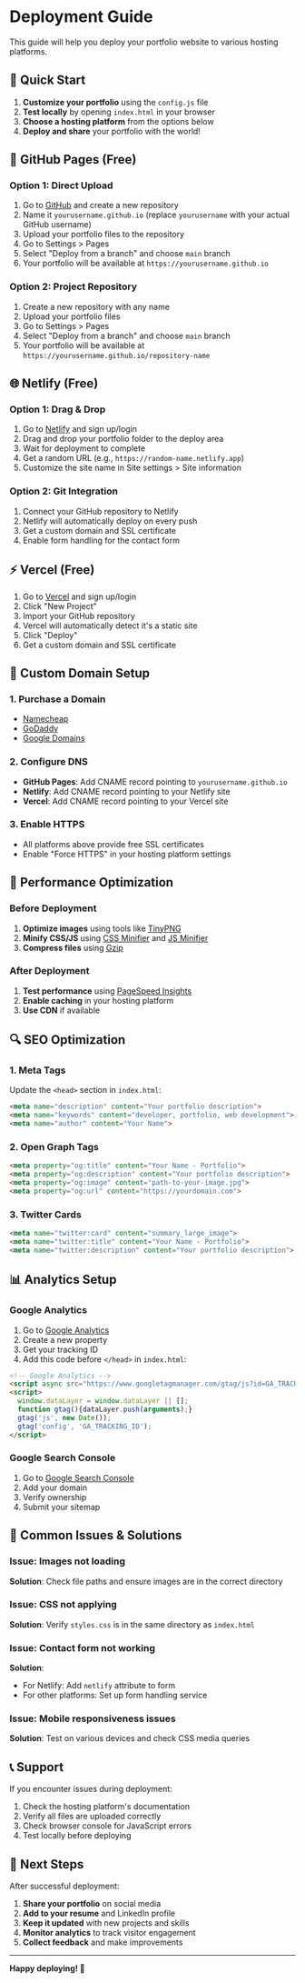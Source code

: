 # Deployment Guide

This guide will help you deploy your portfolio website to various hosting platforms.

## 🚀 Quick Start

1. **Customize your portfolio** using the `config.js` file
2. **Test locally** by opening `index.html` in your browser
3. **Choose a hosting platform** from the options below
4. **Deploy and share** your portfolio with the world!

## 📁 GitHub Pages (Free)

### Option 1: Direct Upload
1. Go to [GitHub](https://github.com) and create a new repository
2. Name it `yourusername.github.io` (replace `yourusername` with your actual GitHub username)
3. Upload your portfolio files to the repository
4. Go to Settings > Pages
5. Select "Deploy from a branch" and choose `main` branch
6. Your portfolio will be available at `https://yourusername.github.io`

### Option 2: Project Repository
1. Create a new repository with any name
2. Upload your portfolio files
3. Go to Settings > Pages
4. Select "Deploy from a branch" and choose `main` branch
5. Your portfolio will be available at `https://yourusername.github.io/repository-name`

## 🌐 Netlify (Free)

### Option 1: Drag & Drop
1. Go to [Netlify](https://netlify.com) and sign up/login
2. Drag and drop your portfolio folder to the deploy area
3. Wait for deployment to complete
4. Get a random URL (e.g., `https://random-name.netlify.app`)
5. Customize the site name in Site settings > Site information

### Option 2: Git Integration
1. Connect your GitHub repository to Netlify
2. Netlify will automatically deploy on every push
3. Get a custom domain and SSL certificate
4. Enable form handling for the contact form

## ⚡ Vercel (Free)

1. Go to [Vercel](https://vercel.com) and sign up/login
2. Click "New Project"
3. Import your GitHub repository
4. Vercel will automatically detect it's a static site
5. Click "Deploy"
6. Get a custom domain and SSL certificate

## 🔧 Custom Domain Setup

### 1. Purchase a Domain
- [Namecheap](https://namecheap.com)
- [GoDaddy](https://godaddy.com)
- [Google Domains](https://domains.google)

### 2. Configure DNS
- **GitHub Pages**: Add CNAME record pointing to `yourusername.github.io`
- **Netlify**: Add CNAME record pointing to your Netlify site
- **Vercel**: Add CNAME record pointing to your Vercel site

### 3. Enable HTTPS
- All platforms above provide free SSL certificates
- Enable "Force HTTPS" in your hosting platform settings

## 📱 Performance Optimization

### Before Deployment
1. **Optimize images** using tools like [TinyPNG](https://tinypng.com)
2. **Minify CSS/JS** using [CSS Minifier](https://cssminifier.com) and [JS Minifier](https://jsminifier.com)
3. **Compress files** using [Gzip](https://www.gzip.org/)

### After Deployment
1. **Test performance** using [PageSpeed Insights](https://pagespeed.web.dev)
2. **Enable caching** in your hosting platform
3. **Use CDN** if available

## 🔍 SEO Optimization

### 1. Meta Tags
Update the `<head>` section in `index.html`:
```html
<meta name="description" content="Your portfolio description">
<meta name="keywords" content="developer, portfolio, web development">
<meta name="author" content="Your Name">
```

### 2. Open Graph Tags
```html
<meta property="og:title" content="Your Name - Portfolio">
<meta property="og:description" content="Your portfolio description">
<meta property="og:image" content="path-to-your-image.jpg">
<meta property="og:url" content="https://yourdomain.com">
```

### 3. Twitter Cards
```html
<meta name="twitter:card" content="summary_large_image">
<meta name="twitter:title" content="Your Name - Portfolio">
<meta name="twitter:description" content="Your portfolio description">
```

## 📊 Analytics Setup

### Google Analytics
1. Go to [Google Analytics](https://analytics.google.com)
2. Create a new property
3. Get your tracking ID
4. Add this code before `</head>` in `index.html`:
```html
<!-- Google Analytics -->
<script async src="https://www.googletagmanager.com/gtag/js?id=GA_TRACKING_ID"></script>
<script>
  window.dataLayer = window.dataLayer || [];
  function gtag(){dataLayer.push(arguments);}
  gtag('js', new Date());
  gtag('config', 'GA_TRACKING_ID');
</script>
```

### Google Search Console
1. Go to [Google Search Console](https://search.google.com/search-console)
2. Add your domain
3. Verify ownership
4. Submit your sitemap

## 🚨 Common Issues & Solutions

### Issue: Images not loading
**Solution**: Check file paths and ensure images are in the correct directory

### Issue: CSS not applying
**Solution**: Verify `styles.css` is in the same directory as `index.html`

### Issue: Contact form not working
**Solution**: 
- For Netlify: Add `netlify` attribute to form
- For other platforms: Set up form handling service

### Issue: Mobile responsiveness issues
**Solution**: Test on various devices and check CSS media queries

## 📞 Support

If you encounter issues during deployment:
1. Check the hosting platform's documentation
2. Verify all files are uploaded correctly
3. Check browser console for JavaScript errors
4. Test locally before deploying

## 🎯 Next Steps

After successful deployment:
1. **Share your portfolio** on social media
2. **Add to your resume** and LinkedIn profile
3. **Keep it updated** with new projects and skills
4. **Monitor analytics** to track visitor engagement
5. **Collect feedback** and make improvements

---

**Happy deploying! 🚀**

